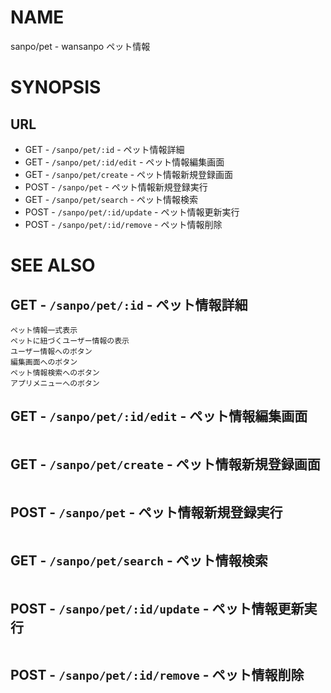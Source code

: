 # NAME

sanpo/pet - wansanpo ペット情報

# SYNOPSIS

## URL

- GET - `/sanpo/pet/:id` - ペット情報詳細
- GET - `/sanpo/pet/:id/edit` - ペット情報編集画面
- GET - `/sanpo/pet/create` - ペット情報新規登録画面
- POST - `/sanpo/pet` - ペット情報新規登録実行
- GET - `/sanpo/pet/search` - ペット情報検索
- POST - `/sanpo/pet/:id/update` - ペット情報更新実行
- POST - `/sanpo/pet/:id/remove` - ペット情報削除

# SEE ALSO

## GET - `/sanpo/pet/:id` - ペット情報詳細

```
ペット情報一式表示
ペットに紐づくユーザー情報の表示
ユーザー情報へのボタン
編集画面へのボタン
ペット情報検索へのボタン
アプリメニューへのボタン
```

## GET - `/sanpo/pet/:id/edit` - ペット情報編集画面

```
```

## GET - `/sanpo/pet/create` - ペット情報新規登録画面

```
```

## POST - `/sanpo/pet` - ペット情報新規登録実行

```
```

## GET - `/sanpo/pet/search` - ペット情報検索

```
```

## POST - `/sanpo/pet/:id/update` - ペット情報更新実行

```
```

## POST - `/sanpo/pet/:id/remove` - ペット情報削除

```
```

